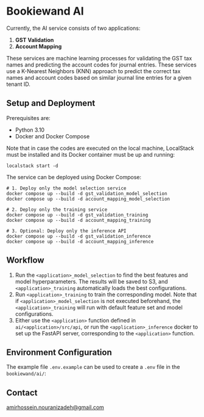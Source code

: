 # Bookiewand AI
Currently, the AI service consists of two applications:
1. **GST Validation**
2. **Account Mapping**

These services are machine learning processes for validating the GST tax names and 
predicting the account codes for journal entries. 
These services use a K-Nearest Neighbors (KNN) approach to predict the correct 
tax names and account codes based on similar journal line entries for a given tenant ID.

## Setup and Deployment
Prerequisites are:
- Python 3.10
- Docker and Docker Compose

Note that in case the codes are executed on the local machine, LocalStack must be installed and its Docker
container must be up and running:
```shell
localstack start -d
```

The service can be deployed using Docker Compose:
```shell
# 1. Deploy only the model selection service
docker compose up --build -d gst_validation_model_selection
docker compose up --build -d account_mapping_model_selection

# 2. Deploy only the training service
docker compose up --build -d gst_validation_training
docker compose up --build -d account_mapping_training

# 3. Optional: Deploy only the inference API
docker compose up --build -d gst_validation_inference
docker compose up --build -d account_mapping_inference
```

## Workflow
1. Run the `<application>_model_selection` to find the best features and model hyperparameters.
The results will be saved to S3, and `<application>_training` automatically loads the best configurations. 
2. Run `<application>_training` to train the corresponding model. Note that if `<application>_model_selection` is not
executed beforehand, the `<application>_training` will run with default feature set and model configurations.
3. Either use the `<application>` function defined in `ai/<application>/src/api`, or run the `<application>_inference`
docker to set up the FastAPI server, corresponding to the `<application>` function.

## Environment Configuration
The example file `.env.example` can be used to create a `.env` file in the `bookiewand/ai/`:


## Contact
[amirhossein.nouranizadeh@gmail.com](mailto:amirhossein.nouranizadeh@gmail.com)